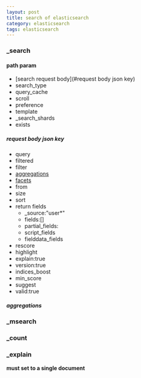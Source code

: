 ```yaml
---
layout: post
title: search of elasticsearch
category: elasticsearch
tags: elasticsearch
---
```

### _search  
#### path param 
*  [search request body](#request body json key)
*  search_type
*  query_cache
*  scroll
*  preference
*  template
*  _search_shards
*  exists 

##### request body json key
*  query
*  filtered
*  filter  
*  [aggregations](#aggregations)
*  [facets](#facets)
*  from
*  size
*  sort
*  return fields
    *  _source:"user*"
    *  fields:[]
    *  partial_fields:
    *  script_fields
    *  fielddata_fields
*  rescore
*  highlight
*  explain:true
*  version:true
*  indices_boost
*  min_score
*  suggest
*  valid:true

##### aggregations


### _msearch

### _count

### _explain
**must set to a single document**
